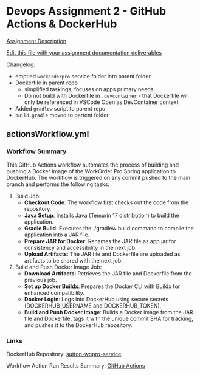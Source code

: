 # Devops Assignment 2 - GitHub Actions & DockerHub

[Assignment Description](https://github.com/pattonsgirl/CS3900-AppSoftwareDev/blob/main/DevOps/Assignment2/Assignment2.md)

[Edit this file with your assignment documentation deliverables](build-pipeline.md)

Changelog:
- emptied `workorderpro` service folder into parent folder
- Dockerfile in parent repo
    - simplified taskings, focuses on apps primary needs.
    - Do not build with Dockerfile in `.devcontainer` - that Dockerfile will only be referenced in VSCode Open as DevContainer context
- Added `gradlew` script to parent repo
- `build.gradle` moved to partent folder

## **actionsWorkflow.yml**

### Workflow Summary

This GitHub Actions workflow automates the process of building and pushing a Docker image of the WorkOrder Pro Spring application to DockerHub. The workflow is triggered on any commit pushed to the main branch and performs the following tasks:

1. Build Job:
    * **Checkout Code**: The workflow first checks out the code from the repository.
    * **Java Setup**: Installs Java (Temurin 17 distribution) to build the application.
    * **Gradle Build**: Executes the ./gradlew build command to compile the application into a JAR file.
    * **Prepare JAR for Docker**: Renames the JAR file as app.jar for consistency and accessibility in the next job.
    * **Upload Artifacts**: The JAR file and Dockerfile are uploaded as artifacts to be shared with the next job.
2. Build and Push Docker Image Job:
    * **Download Artifacts**: Retrieves the JAR file and Dockerfile from the previous job.
    * **Set up Docker Buildx**: Prepares the Docker CLI with Buildx for enhanced compatibility.
    * **Docker Login**: Logs into DockerHub using secure secrets (DOCKERHUB_USERNAME and DOCKERHUB_TOKEN).
    * **Build and Push Docker Image**: Builds a Docker image from the JAR file and Dockerfile, tags it with the unique commit SHA for tracking, and pushes it to the DockerHub repository.

### Links
DockerHub Repository: [sutton-wopro-service](https://hub.docker.com/repository/docker/mishkafloof/sutton-wopro-service/general) 


Workflow Action Run Results Summary: [GitHub Actions](https://github.com/WSU-kduncan/devops-assignment-2-3-MishkaFloof/actions)
